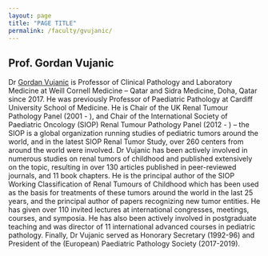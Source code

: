 ```yaml
---
layout: page
title: "PAGE TITLE"
permalink: /faculty/gvujanic/
---
```


## Prof. Gordan Vujanic
Dr [Gordan Vujanic](https://g.co/kgs/FRouxD) is Professor of Clinical Pathology and Laboratory Medicine at Weill Cornell Medicine – Qatar and Sidra Medicine, Doha, Qatar since 2017. He was previously Professor of Paediatric Pathology at Cardiff University School of Medicine. He is Chair of the UK Renal Tumour Pathology Panel (2001 - ), and Chair of the International Society of Paediatric Oncology (SIOP) Renal Tumour Pathology Panel (2012 - ) – the SIOP is a global organization running studies of pediatric tumors around the world, and in the latest SIOP Renal Tumor Study, over 260 centers from around the world were involved. Dr Vujanic has been actively involved in numerous studies on renal tumors of childhood and published extensively on the topic, resulting in over 130 articles published in peer-reviewed journals, and 11 book chapters. He is the principal author of the SIOP Working Classification of Renal Tumours of Childhood which has been used as the basis for treatments of these tumors around the world in the last 25 years, and the principal author of papers recognizing new tumor entities. He has given over 110 invited lectures at international congresses, meetings, courses, and symposia. He has also been actively involved in postgraduate teaching and was director of 11 international advanced courses in pediatric pathology. Finally, Dr Vujanic served as Honorary Secretary (1992-96) and President of the (European) Paediatric Pathology Society (2017-2019). 
